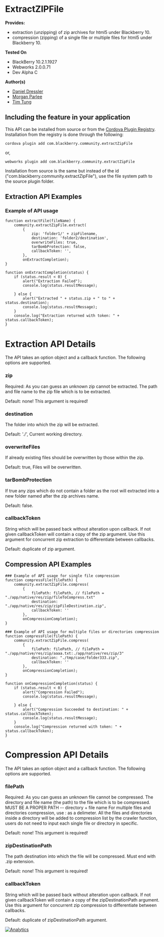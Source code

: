 ExtractZIPFile 
==============

**Provides:**
* extraction (unzipping) of zip archives for html5 under Blackberry 10.
* compression (zipping) of a single file or multiple files for html5 under Blackberry 10.

**Tested On**

* BlackBerry 10.2.1.1927
* Webworks 2.0.0.71
* Dev Alpha C

**Author(s)** 

* [Daniel Dressler](https://github.com/daniel-dressler)
* [Morgan Parlee](https://github.com/mkparlee) 
* [Tim Tung](https://github.com/t470520) 


## Including the feature in your application

This API can be installed from source or from the [Cordova Plugin Registry](http://plugins.cordova.io/). Installation from the registry is done through the following:

	cordova plugin add com.blackberry.community.extractZipFile

or,
	
	webworks plugin add com.blackberry.community.extractZipFile

Installation from source is the same but instead of the id ("com.blackberry.community.extractZipFile"), use the file system path to the source plugin folder.


Extraction API Examples
--------------
### Example of API usage
	function extractFile(fileName) {
		community.extractZipFile.extract(
			{
				zip: 'folder1/' + zipFilename,
				destination: 'folder2/destination',
				overwriteFiles: true,
				tarBombProtection: false,
				callbackToken: '',
			},
			onExtractCompletion);
	}

	function onExtractCompletion(status) {	
		if (status.result < 0) {
			alert("Extraction Failed");
			console.log(status.resultMessage);

		} else {
			alert("Extracted " + status.zip + " to " + status.destination);
			console.log(status.resultMessage);
		}
		console.log("Extraction returned with token: " + status.callbackToken);
  	}	 
    									
Extraction API Details
===============
The API takes an option object and a callback function.
The following options are supported.

### zip
Required: As you can guess an unknown zip cannot be extracted.
The path and file name to the zip file which is to be extracted.

Default: none! This argument is required!


### destination
The folder into which the zip will be extracted.

Default: './', Current working directory.


### overwriteFiles
If already existing files should be overwritten by those within the zip.

Default: true, Files will be overwritten.


### tarBombProtection
If true any zips which do not contain a folder as the root will extracted into a
new folder named after the zip archives name.

Default: false. 


### callbackToken
String which will be passed back without alteration upon callback. If not given
callbackToken will contain a copy of the zip argument. Use this argument for
concurrent zip extraction to differentiate between callbacks.

Default: duplicate of zip argument.



Compression API Examples
--------------
	### Example of API usage for single file compression
	function compressFile(filePath) {
		community.extractZipFile.compress(
			{
				filePath: filePath, // filePath = "./app/native/res/zip/fileToCompress.txt"
				destination: "./app/native/res/zip/zipFileDestination.zip",
				callbackToken: ''
			},
			onCompressionCompletion);
	}
	
	### Example of API usage for multiple files or directories compression
	function compressFile(filePath) {
		community.extractZipFile.compress(
			{
				filePath: filePath, // filePath = "./app/native/res/zip/aaaa.txt:./app/native/res/zip/3"
				destination: "./tmp/case/folder333.zip",
				callbackToken: ''
			},
			onCompressionCompletion);
	}

	function onCompressionCompletion(status) {	
		if (status.result < 0) {
			alert("Compression Failed");
			console.log(status.resultMessage);

		} else {
			alert("Compression Succeeded to destination: " + status.callbackToken);
			console.log(status.resultMessage);
		}
		console.log("Compression returned with token: " + status.callbackToken);
  	}	 
    									
Compression API Details
===============
The API takes an option object and a callback function.
The following options are supported.

### filePath
Required: As you can guess an unknown file cannot be compressed.
The directory and file name (the path) to the file which is to be compressed. MUST BE A PROPER PATH -- directory + file name
For multiple files and directories compression, use : as a delimeter. All the files and directories inside a directory will be added to compression list by the crawler function, users do not need to input each single file or directory in specific.

Default: none! This argument is required!


### zipDestinationPath
The path destination into which the file will be compressed. Must end with .zip extension.

Default: none! This argument is required!


### callbackToken
String which will be passed back without alteration upon callback. If not given
callbackToken will contain a copy of the zipDestinationPath argument. Use this argument for
concurrent zip compression to differentiate between callbacks.

Default: duplicate of zipDestinationPath argument.

[![Analytics](https://ga-beacon.appspot.com/UA-46817652-1/WebWorks-Community-APIs/BB10-Cordova/ExtractZipFile?pixel)](https://github.com/igrigorik/ga-beacon)